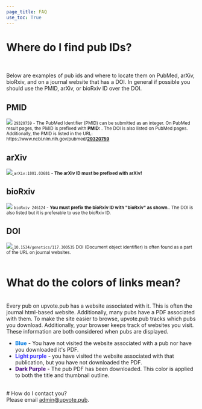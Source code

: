 ```yaml
---
page_title: FAQ
use_toc: True
---
```


# Where do I find pub IDs?
<br />

Below are examples of pub ids and where to locate them on PubMed, arXiv, bioRxiv, and on a journal website that has a DOI. In general if possible you should use the PMID, arXiv, or bioRxiv ID over the DOI.

## PMID 

<div class='row'>
    <div class='col-md-6'>
        <div class='thumbnail'>
            <a href='https://www.ncbi.nlm.nih.gov/pubmed/29320759' target='_blank'><img src='/static/img/guide/find-pmid.jpg' class='img-responsive'></a>
        <small><code>29320759</code> - The PubMed Identifier (PMID) can be submitted as an integer. On PubMed result pages, the PMID is prefixed with <strong>PMID: </strong>. The DOI is also listed on PubMed pages. Additionally, the PMID is listed in the URL: https://www.ncbi.nlm.nih.gov/pubmed/<a href='https://www.ncbi.nlm.nih.gov/pubmed/29320759'><strong>29320759</strong></a></small>
        </div>
    </div>
</div>

## arXiv

<div class='row'>
    <div class='col-md-6'>
        <div class='thumbnail'>
            <a href='http://www.genetics.org/content/208/1/283' target='_blank'>
                <img src='/static/img/guide/find-arxiv.jpg' class='img-responsive' />
            </a>
            <small><code>arXiv:1801.03681</code> - <strong>The arXiv ID must be prefixed with arXiv!</strong></small>
        </div>
    </div>
</div>

## bioRxiv

<div class='row'>
    <div class='col-md-6'>
        <div class='thumbnail'>
            <a href='https://www.biorxiv.org/collection/biochemistry' target='_blank'><img src='/static/img/guide/find-biorxiv.jpg' class='img-responsive'></a>
        <small><code>bioRxiv&nbsp;246124</code> - <strong>You must prefix the bioRxiv ID with "bioRxiv" as shown.</strong>. The DOI is also listed but it is preferable to use the bioRxiv ID.</small>
        </div>
    </div>
</div>

## DOI

<div class='row'>
    <div class='col-md-6'>
        <div class='thumbnail'>
            <a href='http://www.genetics.org/content/208/1/283' target='_blank'>
                <img src='/static/img/guide/find-doi.jpg' class='img-responsive' />
            </a>
            <small><code>10.1534/genetics/117.300535</code> DOI (Document object identifier) is often found as a part of the URL on journal websites.</small>
        </div>
    </div>
</div>

<br />

# What do the colors of links mean?
<br />
Every pub on upvote.pub has a website associated with it. This is often the journal html-based website. Additionally, many pubs have a PDF associated with them. To make the site easier to browse, upvote.pub tracks which pubs you download. Additionally, your browser keeps track of websites you visit. These information are both considered when pubs are displayed.

* <span style='color: #1484e4; font-weight: 800'>Blue</span> - You have not visited the website associated with a pub nor have you downloaded it's PDF.
* <span style='color: #5249fe; font-weight: 800'>Light purple</span> - you have visited the website associated with that publication, but you have not downloaded the PDF.
* <span style='color: #551a8b; font-weight: 800'>Dark Purple</span> - The pub PDF has been downloaded. This color is applied to both the title and thumbnail outline.

<br />
# How do I contact you?
<br />
Please email <a href='mailto:admin@upvote.pub'>admin@upvote.pub</a>.

